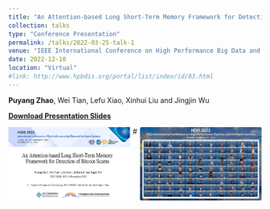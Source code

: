```yaml
---
title: "An Attention-based Long Short-Term Memory Framework for Detection of Bitcoin Scams."
collection: talks
type: "Conference Presentation"
permalink: /talks/2022-03-25-talk-1
venue: "IEEE International Conference on High Performance Big Data and Intelligent Systems 2022"
date: 2022-12-10
location: "Virtual"
#link: http://www.hpbdis.org/portal/list/index/id/83.html
---
```


**Puyang Zhao**, Wei Tian, Lefu Xiao, Xinhui Liu and Jingjin Wu

**[Download Presentation Slides](/files/Ponzi.pptx)**

<div style="display:flex; justify-content:space-between;">
  <img src="/images/ppt-first-slide.jpg" alt="First Slide of Presentation" style="width:48%;">
  #<img src="/images/hdis2022.jpg" alt="Group Photo" style="width:48%;">
</div>
